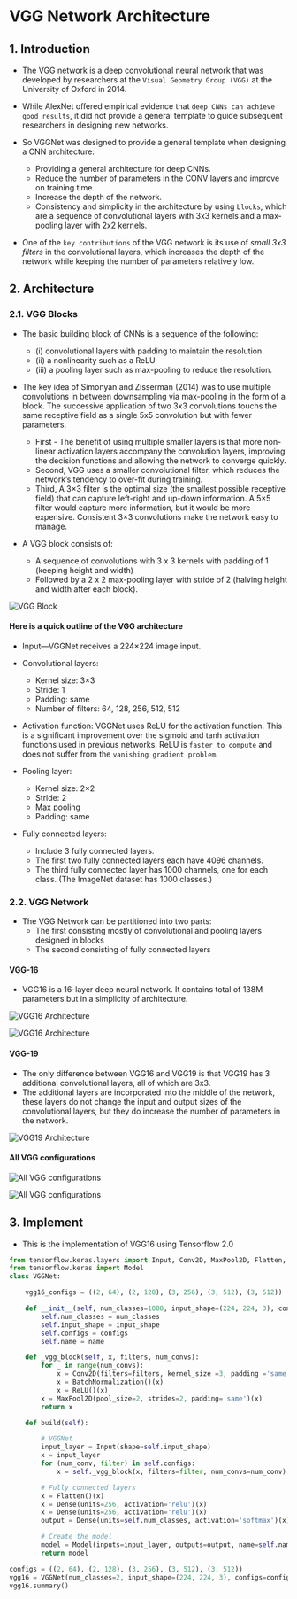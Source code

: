 # **VGG Network Architecture**

## **1. Introduction**

- The VGG network is a deep convolutional neural network that was developed by researchers at the `Visual Geometry Group (VGG)` at the University of Oxford in 2014.

- While AlexNet offered empirical evidence that `deep CNNs can achieve good results`, it did not provide a general template to guide subsequent researchers in designing new networks.

- So VGGNet was designed to provide a general template when designing a CNN architecture:

  - Providing a general architecture for deep CNNs.
  - Reduce the number of parameters in the CONV layers and improve on training time.
  - Increase the depth of the network.
  - Consistency and simplicity in the architecture by using `blocks`, which are a sequence of convolutional layers with 3x3 kernels and a max-pooling layer with 2x2 kernels.

- One of the `key contributions` of the VGG network is its use of _small 3x3 filters_ in the convolutional layers, which increases the depth of the network while keeping the number of parameters relatively low.

## **2. Architecture**

### **2.1. VGG Blocks**

- The basic building block of CNNs is a sequence of the following:

  - (i) convolutional layers with padding to maintain the resolution.
  - (ii) a nonlinearity such as a ReLU
  - (iii) a pooling layer such as max-pooling to reduce the resolution.

- The key idea of Simonyan and Zisserman (2014) was to use multiple convolutions in between downsampling via max-pooling in the form of a block. The successive application of two 3x3 convolutions touchs the same receptive field as a single 5x5 convolution but with fewer parameters.

  - First - The benefit of using multiple smaller layers is that more non-linear activation layers accompany the convolution layers, improving the decision functions and allowing the network to converge quickly.
  - Second, VGG uses a smaller convolutional filter, which reduces the network’s tendency to over-fit during training.
  - Third, A 3×3 filter is the optimal size (the smallest possible receptive field) that can capture left-right and up-down information. A 5×5 filter would capture more information, but it would be more expensive. Consistent 3×3 convolutions make the network easy to manage.

- A VGG block consists of:
  - A sequence of convolutions with 3 x 3 kernels with padding of 1 (keeping height and width)
  - Followed by a 2 x 2 max-pooling layer with stride of 2 (halving height and width after each block).

![VGG Block](https://encrypted-tbn2.gstatic.com/images?q=tbn:ANd9GcSIkAkIEk8jBYfGhutkDx3qfkBMjtqBqRvEzTkhGldgetVJix5_)

#### Here is a quick outline of the VGG architecture

- Input—VGGNet receives a 224×224 image input.

- Convolutional layers:

  - Kernel size: 3×3
  - Stride: 1
  - Padding: same
  - Number of filters: 64, 128, 256, 512, 512

- Activation function: VGGNet uses ReLU for the activation function. This is a significant improvement over the sigmoid and tanh activation functions used in previous networks. ReLU is `faster to compute` and does not suffer from the `vanishing gradient problem`.

- Pooling layer:

  - Kernel size: 2×2
  - Stride: 2
  - Max pooling
  - Padding: same

- Fully connected layers:
  - Include 3 fully connected layers.
  - The first two fully connected layers each have 4096 channels.
  - The third fully connected layer has 1000 channels, one for each class. (The ImageNet dataset has 1000 classes.)

### **2.2. VGG Network**

- The VGG Network can be partitioned into two parts:
  - The first consisting mostly of convolutional and pooling layers designed in blocks
  - The second consisting of fully connected layers

#### **VGG-16**

- VGG16 is a 16-layer deep neural network. It contains total of 138M parameters but in a simplicity of architecture.

![VGG16 Architecture](https://datagen.tech/wp-content/uploads/2022/11/image2-1.png)

![VGG16 Architecture](https://raw.githubusercontent.com/blurred-machine/Data-Science/master/Deep%20Learning%20SOTA/img/config2.jpg)

#### **VGG-19**

- The only difference between VGG16 and VGG19 is that VGG19 has 3 additional convolutional layers, all of which are 3x3.
- The additional layers are incorporated into the middle of the network, these layers do not change the input and output sizes of the convolutional layers, but they do increase the number of parameters in the network.

![VGG19 Architecture](https://miro.medium.com/max/1658/1*4F-9zrU07yhwj6gChX_q-Q.png)

#### **All VGG configurations**

![All VGG configurations](https://debuggercafe.com/wp-content/uploads/2021/08/different-vgg-models..png)

![All VGG configurations](https://th.bing.com/th/id/OIP.OQPqpH0vFTPvxldqLY1oxwHaBJ?pid=ImgDet&rs=1)

## **3. Implement**

- This is the implementation of VGG16 using Tensorflow 2.0

```python
from tensorflow.keras.layers import Input, Conv2D, MaxPool2D, Flatten, Dense, BatchNormalization, ReLU
from tensorflow.keras import Model
class VGGNet:

    vgg16_configs = ((2, 64), (2, 128), (3, 256), (3, 512), (3, 512))

    def __init__(self, num_classes=1000, input_shape=(224, 224, 3), configs = vgg16_configs, name='VGG16'):
        self.num_classes = num_classes
        self.input_shape = input_shape
        self.configs = configs
        self.name = name

    def _vgg_block(self, x, filters, num_convs):
        for _ in range(num_convs):
            x = Conv2D(filters=filters, kernel_size =3, padding ='same')(x)
            x = BatchNormalization()(x)
            x = ReLU()(x)
        x = MaxPool2D(pool_size=2, strides=2, padding='same')(x)
        return x

    def build(self):

        # VGGNet
        input_layer = Input(shape=self.input_shape)
        x = input_layer
        for (num_conv, filter) in self.configs:
            x = self._vgg_block(x, filters=filter, num_convs=num_conv)

        # Fully connected layers
        x = Flatten()(x)
        x = Dense(units=256, activation='relu')(x)
        x = Dense(units=256, activation='relu')(x)
        output = Dense(units=self.num_classes, activation='softmax')(x)

        # Create the model
        model = Model(inputs=input_layer, outputs=output, name=self.name)
        return model

configs = ((2, 64), (2, 128), (3, 256), (3, 512), (3, 512))
vgg16 = VGGNet(num_classes=2, input_shape=(224, 224, 3), configs=configs).build()
vgg16.summary()
```

